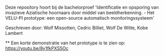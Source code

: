 Deze repository hoort bij de bachelorproef 'Identificatie en opsporing van invazieve Aziatische hoornaars door middel van beeldherkenning. - Het VELU-PI prototype: een open-source automatisch monitoringssysteem'

Geschreven door: Wolf Missotten, Cedric Billiet, Wolf De Witte, Kobe Lambert


** Een korte demonstratie van het prototype is te zien op: https://youtu.be/8y1fkPXS5Oc

